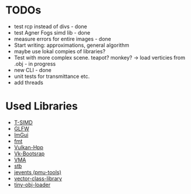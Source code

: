 # TODOs
* test rcp instead of divs - done
* test Agner Fogs simd lib - done
* measure errors for entire images - done
* Start writing: approximations, general algorithm
* maybe use lokal compies of libraries?
* Test with more complex scene. teapot? monkey? -> load verticies from .obj - in progress
* new CLI - done
* unit tests for transmittance etc.
* add threads

# Used Libraries
* [T-SIMD](http://www.ti.uni-bielefeld.de/html/people/moeller/tsimd_warpingsimd.html)
* [GLFW](https://github.com/glfw/glfw)
* [ImGui](https://github.com/ocornut/imgui)
* [fmt](https://github.com/fmtlib/fmt)
* [Vulkan-Hpp](https://github.com/KhronosGroup/Vulkan-Hpp)
* [Vk-Bootsrap](https://github.com/charles-lunarg/vk-bootstrap)
* [VMA](https://github.com/GPUOpen-LibrariesAndSDKs/VulkanMemoryAllocator)
* [stb](https://github.com/nothings/stb)
* [jevents (pmu-tools)](https://github.com/andikleen/pmu-tools/tree/master/jevents)
* [vector-class-library](https://github.com/vectorclass/version2)
* [tiny-obj-loader](https://github.com/tinyobjloader/tinyobjloader)
